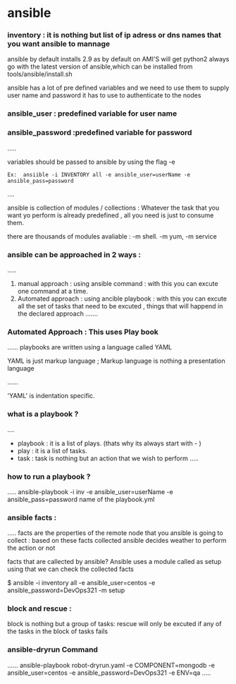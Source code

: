 # ansible


### inventory : it is nothing but list of ip adress or dns names that you want ansible to mannage 


ansible by default installs  2.9 as by default on AMI'S will get python2 
always go with the latest version of ansible,which can be installed from tools/ansible/install.sh


ansible has a lot of pre defined variables and we need to use them to supply user name and password it has to use to authenticate to the nodes


### ansible_user     :  predefined variable for user name 
### ansible_password :predefined variable for password 


.....

variables should be passed to ansible by using the flag -e

    Ex:  ansiible -i INVENTORY all -e ansible_user=userName -e  ansible_pass=password
....

ansible is collection of  modules / collections : Whatever the task that you want  yo perform is already predefined , all you need is just to consume them. 

there are thousands of modules avaliable : -m shell. -m yum, -m service 

### ansible can be approached in 2 ways :
.....
1) manual approach      : using ansible command  : with this you can excute one command at a time.
2) Automated approach   : using ancible playbook : with this you can excute all the set of tasks that need to be excuted , things that will happend in the declared approach 
.......

### Automated Approach : This uses Play book

......
playbooks are written using a language called YAML

YAML is just markup language ; Markup language is nothing a presentation language 

......

'YAML' is indentation specific.

### what is a playbook ?
....
* playbook : it is a list of plays.  (thats why its always start with - )
*  play     : it is a list of tasks.
*  task  :  task is nothing but an action that we wish to perform 
.....

### how to run a playbook ?
.....
ansible-playbook -i inv -e ansible_user=userName -e  ansible_pass=password name of the playbook.yml

### ansible facts :
.....
facts are the properties of the remote node that you ansible is going to collect : based on these facts collected ansible decides weather to perform the action or not 

facts that are callected by ansible?
Ansible uses a module called as setup using that we can check the collected facts 


$ ansible -i inventory all -e ansible_user=centos -e ansible_password=DevOps321 -m setup


###  block and rescue :

block is nothing but a group of tasks:
rescue will only be excuted if any of the tasks in the block of tasks fails

### ansible-dryrun Command
......
ansible-playbook robot-dryrun.yaml -e COMPONENT=mongodb -e ansible_user=centos -e ansible_password=DevOps321 -e ENV=qa
.....